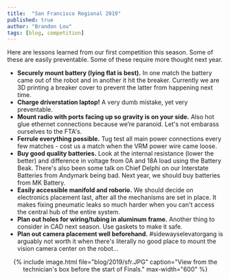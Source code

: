 ```yaml
---
title:  "San Francisco Regional 2019"
published: true
author: "Brandon Lou"
tags: [blog, competition]
---
```


Here are lessons learned from our first competition this season. Some of these are easily preventable. Some of these require more thought next year.

- **Securely mount battery (lying flat is best).** In one match the battery came out of the robot and in another it hit the breaker. Currently we are 3D printing a breaker cover to prevent the latter from happening next time.
- **Charge driverstation laptop!** A very dumb mistake, yet very preventable.
- **Mount radio with ports facing up so gravity is on your side.** Also hot glue ethernet connections because we’re paranoid. Let's not embarass ourselves to the FTA's.
- **Ferrule everything possible.** Tug test all main power connections every few matches - cost us a match when the VRM power wire came loose.
- **Buy good quality batteries.** Look at the internal resistance (lower the better) and difference in voltage from 0A and 18A load using the Battery Beak. There's also been some talk on Chief Delphi on our Interstate Batteries from Andymark being bad. Next year, we should buy batteries from MK Battery.
- **Easily accessible manifold and roborio.** We should decide on electronics placement last, after all the mechanisms are set in place. It makes fixing pneumatic leaks so much harder when you can't access the central hub of the entire system.
- **Plan out holes for wiring/tubing in aluminum frame.** Another thing to consider in CAD next season. Use gaskets to make it safe.
- **Plan out camera placement well beforehand.** #sidewayselevatorgang is arguably not worth it when there's literally no good place to mount the vision camera center on the robot...

<center>
{% include image.html file="blog/2019/sfr.JPG" caption="View from the technician's box before the start of Finals." max-width="600" %}
</center>
